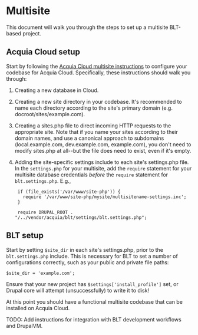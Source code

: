 # Multisite

This document will walk you through the steps to set up a multisite BLT-based project.

## Acquia Cloud setup

Start by following the [Acquia Cloud multisite instructions](https://docs.acquia.com/acquia-cloud/multisite) to configure your codebase for Acquia Cloud. Specifically, these instructions should walk you through:

1. Creating a new database in Cloud.
2. Creating a new site directory in your codebase. It's recommended to name each directory according to the site's primary domain (e.g. docroot/sites/example.com).
3. Creating a sites.php file to direct incoming HTTP requests to the appropriate site. Note that if you name your sites according to their domain names, and use a canonical approach to subdomains (local.example.com, dev.example.com, example.com), you don't need to modify sites.php at all--but the file does need to exist, even if it's empty.
4. Adding the site-specific settings include to each site's settings.php file. In the `settings.php` for your multisite, add the `require` statement for your multisite database credentials *before* the `require` statement for `blt.settings.php`. E.g.,

        if (file_exists('/var/www/site-php')) {
          require '/var/www/site-php/mysite/multisitename-settings.inc';
        }
        
        require DRUPAL_ROOT . "/../vendor/acquia/blt/settings/blt.settings.php";

## BLT setup

Start by setting `$site_dir` in each site's settings.php, prior to the `blt.settings.php` include. This is necessary for BLT to set a number of configurations correctly, such as your public and private file paths:

    $site_dir = 'example.com';

Ensure that your new project has `$settings['install_profile']` set, or Drupal core will attempt (unsuccessfully) to write it to disk!

At this point you should have a functional multisite codebase that can be installed on Acquia Cloud.

TODO: Add instructions for integration with BLT development workflows and DrupalVM.
